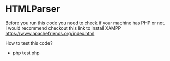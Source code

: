 # HTMLParser

Before you run this code you need to check if your machine has PHP or not. I would recommend checkout this link to install XAMPP https://www.apachefriends.org/index.html

How to test this code?
- php test.php
